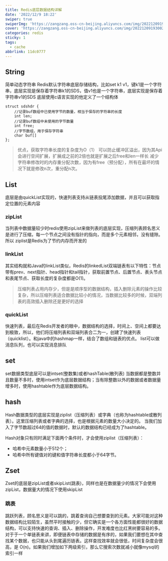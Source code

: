 ```yaml
---
title: Redis底层数据结构详解
date: '2022/12/9 18:22'
swiper: true
swiperImg: 'https://zangzang.oss-cn-beijing.aliyuncs.com/img/20221209193002.png'
cover: 'https://zangzang.oss-cn-beijing.aliyuncs.com/img/20221209193002.png'
categories: redis
sticky: 1
tags:
  - cache
abbrlink: 11dc0777
---
```


## String
简单动态字符串
Redis默认字符串底层存储结构，比如set k1 v1，键k1是一个字符串，底层实现是保存着字符串k1的SDS，值v1也是一个字符串，底层实现是保存着字符串v1的SDS
底层使用c语言实现的他定义了一个结构体
```
struct sdshdr {
    //记录buf数组中已使用字节的数量，相当于保存的字符串的长度
    int len;  
    //记录buf数组中未使用的字节数量
    int free;
    //字节数组，用于保存字符串
    char buf[]
};
```
>优点，获取字符串长度的复杂度为O（1）
> 可以防止缓冲区溢出，因为其Api会进行空间扩展，扩展成之前的2倍也就是扩展之后free和len一样长
> 减少字符串修改时的内存重分配次数，因为有free（预分配），所有在最坏的情况下就是修改n次，重分配n次。

## List
底层是由quickList实现的，快速列表支持从链表投尾添加数据，并且可以获取指定位置的元素内容
### zipList
当列表中数据量较少时redis使用zipList来做列表的底层实现，压缩列表顾名思义是进行了压缩，每一个节点之间没有指针的指向，而是多个元素相邻，没有缝隙。所以 ziplist是Redis为了节约内存而开发的
### linkList
其实结构就和Java的linkList类似，Redis的linkedList双端链表有以下特性：节点带有prev、next指针、head指针和tail指针，获取前置节点、后置节点、表头节点和表尾节点、获取长度的复杂度都是O(1)。
>压缩列表占用内存少，但是是顺序型的数据结构，插入删除元素的操作比较复杂，所以压缩列表适合数据比较小的情况，当数据比较多的时候，双端列表的高效插入删除还是更好的选择
### quickList
快速列表，最后在Redis开发者的眼中，数据结构的选择，时间上、空间上都要达到极致，所以，他们将压缩列表和双端列表合二为一，创建了快速列表（quicklist）。和java中的hashmap一样，结合了数组和链表的优点。
list可以做消息队列，也可以实现消息排队
## set
set数据类型底层可以是intset(整数集)或者hashTable(散列表)
当数据都是整数并且数量不多时，使用intset作为底层数据结构；当有除整数以外的数据或者数据量增多时，使用hashtable作为底层数据结构。
## hash
Hash数据类型的底层实现是ziplist（压缩列表）或字典（也称为hashtable或散列表）。这里压缩列表或者字典的选择，也是根据元素的数量大小决定的。
当我们加入了字节数超过64的值的数据时，默认的数据结构已经成为了hashtable。

Hash对象只有同时满足下面两个条件时，才会使用ziplist（压缩列表）：

- 哈希中元素数量小于512个；
- 哈希中所有键值对的键和值字符串长度都小于64字节。
## Zset
Zset的底层是zipList或者skipList(跳表)，同样也是在数据量少的情况下会使用zipList，数据量大的情况下使用skipList
### 跳表
跳跃列表，顾名思义是可以跳的，跳着查询自己想要查到的元素。大家可能对这种数据结构比较陌生，虽然平时接触的少，但它确实是一个各方面性能都很好的数据结构，可以支持快速的查询、插入、删除操作，开发难度也比红黑树要容易的多。
对于于一个单链表来讲，即便链表中存储的数据是有序的，如果我们要想在其中查找某个数据，也只能从头到尾遍历链表。这样查找效率就会很低，时间复杂度会很高，是 O(n)。如果我们增加如下两级索引，那么它搜索次数就减小就像mysql的索引一样